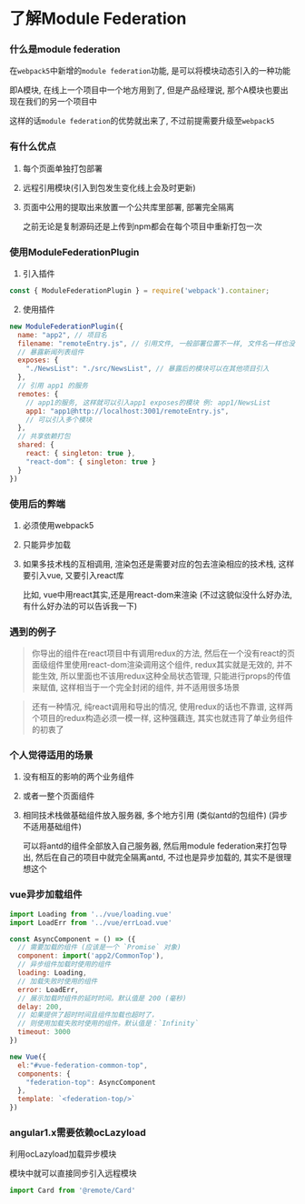 # 了解Module Federation

### 什么是module federation

在```webpack5```中新增的```module federation```功能, 是可以将模块动态引入的一种功能

即A模块, 在线上一个项目中一个地方用到了, 但是产品经理说, 那个A模块也要出现在我们的另一个项目中

这样的话```module federation```的优势就出来了, 不过前提需要升级至```webpack5```

### 有什么优点

1. 每个页面单独打包部署

2. 远程引用模块(引入到包发生变化线上会及时更新)

3. 页面中公用的提取出来放置一个公共库里部署, 部署完全隔离

   之前无论是复制源码还是上传到npm都会在每个项目中重新打包一次

### 使用ModuleFederationPlugin

1. 引入插件

```javascript
const { ModuleFederationPlugin } = require('webpack').container;
```

2. 使用插件

```javascript
new ModuleFederationPlugin({
  name: "app2", // 项目名
  filename: "remoteEntry.js", // 引用文件, 一般部署位置不一样, 文件名一样也没事
  // 暴露新闻列表组件
  exposes: {
    "./NewsList": "./src/NewsList", // 暴露后的模块可以在其他项目引入
  },
  // 引用 app1 的服务
  remotes: {
    // app1的服务, 这样就可以引入app1 exposes的模块 例: app1/NewsList
    app1: "app1@http://localhost:3001/remoteEntry.js", 
    // 可以引入多个模块
  },
  // 共享依赖打包
  shared: {
    react: { singleton: true },
    "react-dom": { singleton: true }
  }
})
```

### 使用后的弊端

1. 必须使用webpack5

2. 只能异步加载

3. 如果多技术栈的互相调用, 渲染包还是需要对应的包去渲染相应的技术栈, 这样要引入vue, 又要引入react库

   比如, vue中用react其实,还是用react-dom来渲染 (不过这貌似没什么好办法, 有什么好办法的可以告诉我一下)

### 遇到的例子

> 你导出的组件在react项目中有调用redux的方法, 然后在一个没有react的页面级组件里使用react-dom渲染调用这个组件, redux其实就是无效的, 并不能生效, 所以里面也不该用redux这种全局状态管理, 只能进行props的传值来赋值, 这样相当于一个完全封闭的组件, 并不适用很多场景

> 还有一种情况, 纯react调用和导出的情况, 使用redux的话也不靠谱, 这样两个项目的redux构造必须一模一样, 这种强藕连, 其实也就违背了单业务组件的初衷了

### 个人觉得适用的场景

1. 没有相互的影响的两个业务组件

2. 或者一整个页面组件

3. 相同技术栈做基础组件放入服务器, 多个地方引用 (类似antd的包组件) (异步不适用基础组件)

   可以将antd的组件全部放入自己服务器, 然后用module federation来打包导出, 然后在自己的项目中就完全隔离antd, 不过也是异步加载的, 其实不是很理想这个

### vue异步加载组件

```javascript
import Loading from '../vue/loading.vue'
import LoadErr from '../vue/errLoad.vue'

const AsyncComponent = () => ({
  // 需要加载的组件 (应该是一个 `Promise` 对象)
  component: import('app2/CommonTop'),
  // 异步组件加载时使用的组件
  loading: Loading,
  // 加载失败时使用的组件
  error: LoadErr,
  // 展示加载时组件的延时时间。默认值是 200 (毫秒)
  delay: 200,
  // 如果提供了超时时间且组件加载也超时了，
  // 则使用加载失败时使用的组件。默认值是：`Infinity`
  timeout: 3000
})

new Vue({
  el:"#vue-federation-common-top",
  components: {
    "federation-top": AsyncComponent
  },
  template: `<federation-top/>`
})
```

### angular1.x需要依赖ocLazyload

利用ocLazyload加载异步模块

模块中就可以直接同步引入远程模块

```javascript
import Card from '@remote/Card'
```
